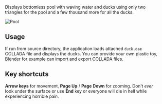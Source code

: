 Displays bottomless pool with waving water and ducks using only two triangles
for the pool and a few thousand more for all the ducks.

![Pool](https://github.com/mosra/magnum-examples/raw/school/src/pool/screenshot.png)

Usage
-----

If run from source directory, the application loads attached `duck.dae`
COLLADA file and displays the ducks. You can provide your own plastic toy,
Blender for example can import and export COLLADA files.

Key shortcuts
-------------

**Arrow keys** for movement, **Page Up** / **Page Down** for zooming. Don't
*ever* look under the surface or use **End** key or everyone will die in hell
while experiencing horrible pain.
